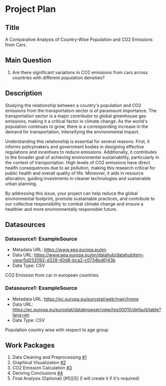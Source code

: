 # Project Plan

## Title
<!-- Give your project a short title. -->
A Comparative Analysis of Country-Wise Population and CO2 Emissions from Cars.

## Main Question

<!-- Think about one main question you want to answer based on the data. -->
1. Are there significant variations in CO2 emissions from cars across countries with different population densities?

## Description

<!-- Describe your data science project in max. 200 words. Consider writing about why and how you attempt it. -->
Studying the relationship between a country's population and CO2 emissions from the transportation sector is of paramount importance. The transportation sector is a major contributor to global greenhouse gas emissions, making it a critical factor in climate change. As the world's population continues to grow, there is a corresponding increase in the demand for transportation, intensifying the environmental impact.

Understanding this relationship is essential for several reasons. First, it informs policymakers and government bodies in designing effective regulations and incentives to reduce emissions. Additionally, it contributes to the broader goal of achieving environmental sustainability, particularly in the context of transportation. High levels of CO2 emissions have direct health consequences due to air pollution, making this research critical for public health and overall quality of life. Moreover, it aids in resource allocation, guiding investments in cleaner technologies and sustainable urban planning.

By addressing this issue, your project can help reduce the global environmental footprint, promote sustainable practices, and contribute to our collective responsibility to combat climate change and ensure a healthier and more environmentally responsible future.

## Datasources

<!-- Describe each datasources you plan to use in a section. Use the prefic "DatasourceX" where X is the id of the datasource. -->

### Datasource1: ExampleSource
* Metadata URL: https://www.eea.europa.eu/en
* Data URL: https://www.eea.europa.eu/en/datahub/datahubitem-view/5d252092-d328-40d8-bca2-c0734bd6143b
* Data Type: CSV

CO2 Emission from car in european countries.

### Datasource1: ExampleSource
* Metadata URL: https://ec.europa.eu/eurostat/web/main/home
* Data URL: https://ec.europa.eu/eurostat/databrowser/view/tps00010/default/table?lang=en
* Data Type: CSV

Population country wise with respect to age group

## Work Packages

<!-- List of work packages ordered sequentially, each pointing to an issue with more details. -->

1. Data Cleaning and Preprocessing [#1][i1]
2. Graphical Visualization [#2][i2]
3. CO2 Emission Calculation [#3][i3]
4. Deriving Conclusions [#4][i4]
5. Final Analysis (Optional) [#5][i5] (I will create it if it's required)

[i1]: https://github.com/vinaychavda/made-template/issues/1#issue-1982201765
[i2]: https://github.com/vinaychavda/made-template/issues/2#issue-1982203615
[i3]: https://github.com/vinaychavda/made-template/issues/3#issue-1982204652
[i4]: https://github.com/vinaychavda/made-template/issues/4#issue-1982205780